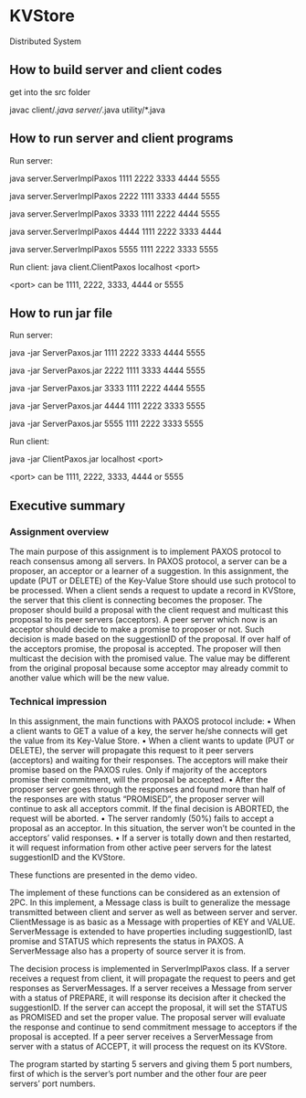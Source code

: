 # KVStore
Distributed System

## How to build server and client codes

get into the src folder

javac client/*.java server/*.java utility/*.java

## How to run server and client programs

Run server:

java server.ServerImplPaxos 1111 2222 3333 4444 5555

java server.ServerImplPaxos 2222 1111 3333 4444 5555

java server.ServerImplPaxos 3333 1111 2222 4444 5555

java server.ServerImplPaxos 4444 1111 2222 3333 4444

java server.ServerImplPaxos 5555 1111 2222 3333 5555


Run client:
java client.ClientPaxos localhost \<port>

\<port> can be 1111, 2222, 3333, 4444 or 5555

## How to run jar file

Run server:

java -jar ServerPaxos.jar 1111 2222 3333 4444 5555

java -jar ServerPaxos.jar 2222 1111 3333 4444 5555

java -jar ServerPaxos.jar 3333 1111 2222 4444 5555

java -jar ServerPaxos.jar 4444 1111 2222 3333 5555

java -jar ServerPaxos.jar 5555 1111 2222 3333 5555


Run client:

java -jar ClientPaxos.jar localhost \<port>

\<port> can be 1111, 2222, 3333, 4444 or 5555

## Executive summary
### Assignment overview
The main purpose of this assignment is to implement PAXOS protocol to reach consensus among all servers. In PAXOS protocol, a server can be a proposer, an acceptor or a learner of a suggestion. In this assignment, the update (PUT or DELETE) of the Key-Value Store should use such protocol to be processed. When a client sends a request to update a record in KVStore, the server that this client is connecting becomes the proposer. The proposer should build a proposal with the client request and multicast this proposal to its peer servers (acceptors). A peer server which now is an acceptor should decide to make a promise to proposer or not. Such decision is made based on the suggestionID of the proposal. If over half of the acceptors promise, the proposal is accepted. The proposer will then multicast the decision with the promised value. The value may be different from the original proposal because some acceptor may already commit to another value which will be the new value.

### Technical impression
In this assignment, the main functions with PAXOS protocol include:
•	When a client wants to GET a value of a key, the server he/she connects will get the value from its Key-Value Store.
•	When a client wants to update (PUT or DELETE), the server will propagate this request to it peer servers (acceptors) and waiting for their responses. The acceptors will make their promise based on the PAXOS rules. Only if majority of the acceptors promise their commitment, will the proposal be accepted. 
•	After the proposer server goes through the responses and found more than half of the responses are with status “PROMISED”, the proposer server will continue to ask all acceptors commit. If the final decision is ABORTED, the request will be aborted. 
•	The server randomly (50%) fails to accept a proposal as an acceptor. In this situation, the server won’t be counted in the acceptors’ valid responses.
•	If a server is totally down and then restarted, it will request information from other active peer servers for the latest suggestionID and the KVStore.

These functions are presented in the demo video.

The implement of these functions can be considered as an extension of 2PC. In this implement, a Message class is built to generalize the message transmitted between client and server as well as between server and server. ClientMessage is as basic as a Message with properties of KEY and VALUE. ServerMessage is extended to have properties including suggestionID, last promise and STATUS which represents the status in PAXOS. A ServerMessage also has a property of source server it is from. 

The decision process is implemented in ServerImplPaxos class. If a server receives a request from client, it will propagate the request to peers and get responses as ServerMessages. If a server receives a Message from server with a status of PREPARE, it will response its decision after it checked the suggestionID. If the server can accept the proposal, it will set the STATUS as PROMISED and set the proper value. The proposal server will evaluate the response and continue to send commitment message to acceptors if the proposal is accepted. If a peer server receives a ServerMessage from server with a status of ACCEPT, it will process the request on its KVStore.

The program started by starting 5 servers and giving them 5 port numbers, first of which is the server’s port number and the other four are peer servers’ port numbers.
